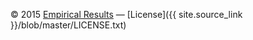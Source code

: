 

© 2015 [Empirical Results](http://www.empiricalresults.com)
&mdash;
[License]({{ site.source_link }}/blob/master/LICENSE.txt)

